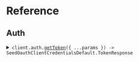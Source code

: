 # Reference
## Auth
<details><summary><code>client.auth.<a href="/src/api/resources/auth/client/Client.ts">getToken</a>({ ...params }) -> SeedOauthClientCredentialsDefault.TokenResponse</code></summary>
<dl>
<dd>

#### 🔌 Usage

<dl>
<dd>

<dl>
<dd>

```typescript
await client.auth.getToken({
    clientId: "string",
    clientSecret: "string"
});

```
</dd>
</dl>
</dd>
</dl>

#### ⚙️ Parameters

<dl>
<dd>

<dl>
<dd>

**request:** `SeedOauthClientCredentialsDefault.GetTokenRequest` 
    
</dd>
</dl>

<dl>
<dd>

**requestOptions:** `Auth.RequestOptions` 
    
</dd>
</dl>
</dd>
</dl>


</dd>
</dl>
</details>
